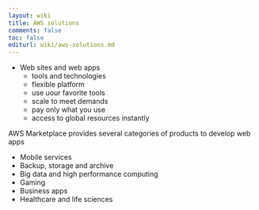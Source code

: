 ```yaml
---
layout: wiki
title: AWS solutions
comments: false
toc: false
editurl: wiki/aws-solutions.md
---
```


* Web sites and web apps
  * tools and technologies
  * flexible platform
  * use uour favorite tools
  * scale to meet demands
  * pay only what you use
  * access to global resources instantly
  
AWS Marketplace provides several categories of products to develop web apps
* Mobile services
* Backup, storage and archive
* Big data and high performance computing
* Gaming
* Business apps
* Healthcare and life sciences
